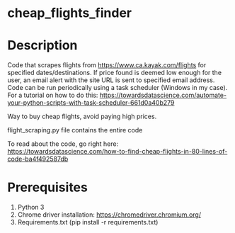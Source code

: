# cheap_flights_finder

# Description 

Code that scrapes flights from https://www.ca.kayak.com/flights for specified dates/destinations. If price found is deemed low enough for the user, an email alert with the site URL is sent to specified email address. Code can be run periodically using a task scheduler (Windows in my case). For a tutorial on how to do this: https://towardsdatascience.com/automate-your-python-scripts-with-task-scheduler-661d0a40b279

Way to buy cheap flights, avoid paying high prices.

flight_scraping.py file contains the entire code

To read about the code, go right here: https://towardsdatascience.com/how-to-find-cheap-flights-in-80-lines-of-code-ba4f492587db


# Prerequisites

1. Python 3 
2. Chrome driver installation: https://chromedriver.chromium.org/
3. Requirements.txt (pip install -r requirements.txt)
